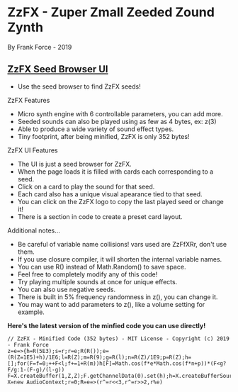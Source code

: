 # ZzFX - Zuper Zmall Zeeded Zound Zynth
By Frank Force - 2019

## [ZzFX Seed Browser UI](http://zzfx.3d2k.com)
- Use the seed browser to find ZzFX seeds!

ZzFX Features
- Micro synth engine with 6 controllable parameters, you can add more.
- Seeded sounds can also be played using as few as 4 bytes, ex: z(3)
- Able to produce a wide variety of sound effect types.
- Tiny footprint, after being minified, ZzFX is only 352 bytes!

ZzFX UI Features
- The UI is just a seed browser for ZzFX.
- When the page loads it is filled with cards each corresponding to a seed.
- Click on a card to play the sound for that seed.
- Each card also has a unique visual apearance tied to that seed.
- You can click on the ZzFX logo to copy the last played seed or change it!
- There is a section in code to create a preset card layout.

Additional notes...
- Be careful of variable name collisions! vars used are ZzFfXRr, don't use them.
- If you use closure compiler, it will shorten the internal variable names.
- You can use R() instead of Math.Random() to save space.
- Feel free to completely modify any of this code!
- Try playing multiple sounds at once for unique effects.
- You can also use negative seeds.
- There is built in 5% frequency randomness in z(), you can change it.
- You may want to add parameters to z(), like a volume setting for example.

**Here's the latest version of the minfied code you can use directly!**

```
// ZzFX - Minified Code (352 bytes) - MIT License - Copyright (c) 2019 - Frank Force
z=e=>{h=R(5E3);s=r;r=e;R(R());e=(R(Z=1E5)+h)/1E6;l=R(Z);m=R(9);g=R(l);n=R(Z)/1E9;p=R(Z);h=[];for(F=f=0;++F<l;f+=1+R(m))h[F]=Math.cos(f*e*Math.cos(f*n+p))*(F<g?F/g:1-(F-g)/(l-g))
F=X.createBuffer(1,Z,Z);F.getChannelData(0).set(h);h=X.createBufferSource();h.buffer=F;h.connect(X.destination);h.start();r=s}
X=new AudioContext;r=0;R=e=>(r^=r<<3,r^=r>>2,r%e)
```
